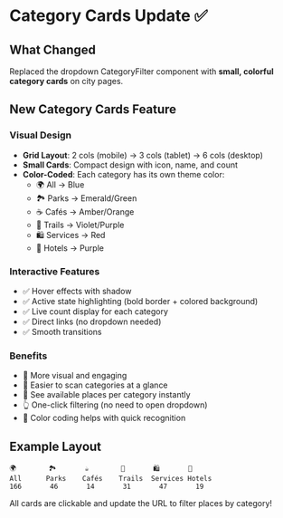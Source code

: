 # Category Cards Update ✅

## What Changed

Replaced the dropdown CategoryFilter component with **small, colorful category cards** on city pages.

## New Category Cards Feature

### Visual Design
- **Grid Layout**: 2 cols (mobile) → 3 cols (tablet) → 6 cols (desktop)
- **Small Cards**: Compact design with icon, name, and count
- **Color-Coded**: Each category has its own theme color:
  - 🌍 All → Blue
  - 🏞️ Parks → Emerald/Green
  - ☕ Cafés → Amber/Orange
  - 🚶 Trails → Violet/Purple
  - 🛍️ Services → Red
  - 🏨 Hotels → Purple

### Interactive Features
- ✅ Hover effects with shadow
- ✅ Active state highlighting (bold border + colored background)
- ✅ Live count display for each category
- ✅ Direct links (no dropdown needed)
- ✅ Smooth transitions

### Benefits
- 📱 More visual and engaging
- 🎯 Easier to scan categories at a glance
- 🔢 See available places per category instantly
- 👆 One-click filtering (no need to open dropdown)
- 🎨 Color coding helps with quick recognition

## Example Layout

```
🌍        🏞️       ☕        🚶       🛍️       🏨
All      Parks    Cafés    Trails  Services Hotels
166       46       14       31       47       19
```

All cards are clickable and update the URL to filter places by category!

